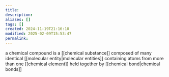 ```yaml
---
title: 
description: 
aliases: []
tags: []
created: 2024-11-19T21:16:10
modified: 2025-02-09T15:53:47
permalink:
---
```


a chemical compound is a [[chemical substance]] composed of many identical [[molecular entity|molecular entities]] containing atoms from more than one [[chemical element]] held together by [[chemical bond|chemical bonds]]
